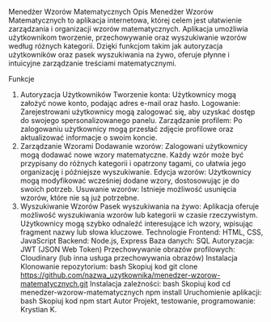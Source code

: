 Menedżer Wzorów Matematycznych
Opis
Menedżer Wzorów Matematycznych to aplikacja internetowa, której celem jest ułatwienie zarządzania i organizacji wzorów matematycznych. Aplikacja umożliwia użytkownikom tworzenie, przechowywanie oraz wyszukiwanie wzorów według różnych kategorii. Dzięki funkcjom takim jak autoryzacja użytkowników oraz pasek wyszukiwania na żywo, oferuje płynne i intuicyjne zarządzanie treściami matematycznymi.

Funkcje
1. Autoryzacja Użytkowników
Tworzenie konta: Użytkownicy mogą założyć nowe konto, podając adres e-mail oraz hasło.
Logowanie: Zarejestrowani użytkownicy mogą zalogować się, aby uzyskać dostęp do swojego spersonalizowanego panelu.
Zarządzanie profilem: Po zalogowaniu użytkownicy mogą przesłać zdjęcie profilowe oraz aktualizować informacje o swoim koncie.
2. Zarządzanie Wzorami
Dodawanie wzorów: Zalogowani użytkownicy mogą dodawać nowe wzory matematyczne. Każdy wzór może być przypisany do różnych kategorii i opatrzony tagami, co ułatwia jego organizację i późniejsze wyszukiwanie.
Edycja wzorów: Użytkownicy mogą modyfikować wcześniej dodane wzory, dostosowując je do swoich potrzeb.
Usuwanie wzorów: Istnieje możliwość usunięcia wzorów, które nie są już potrzebne.
3. Wyszukiwanie Wzorów
Pasek wyszukiwania na żywo: Aplikacja oferuje możliwość wyszukiwania wzorów lub kategorii w czasie rzeczywistym. Użytkownicy mogą szybko odnaleźć interesujące ich wzory, wpisując fragment nazwy lub słowa kluczowe.
Technologie
Frontend: HTML, CSS, JavaScript
Backend: Node.js, Express
Baza danych: SQL
Autoryzacja: JWT (JSON Web Token)
Przechowywanie obrazów profilowych: Cloudinary (lub inna usługa przechowywania obrazów)
Instalacja
Klonowanie repozytorium:
bash
Skopiuj kod
git clone https://github.com/nazwa_uzytkownika/menedzer-wzorow-matematycznych.git
Instalacja zależności:
bash
Skopiuj kod
cd menedzer-wzorow-matematycznych
npm install
Uruchomienie aplikacji:
bash
Skopiuj kod
npm start
Autor
Projekt, testowanie, programowanie: Krystian K.
